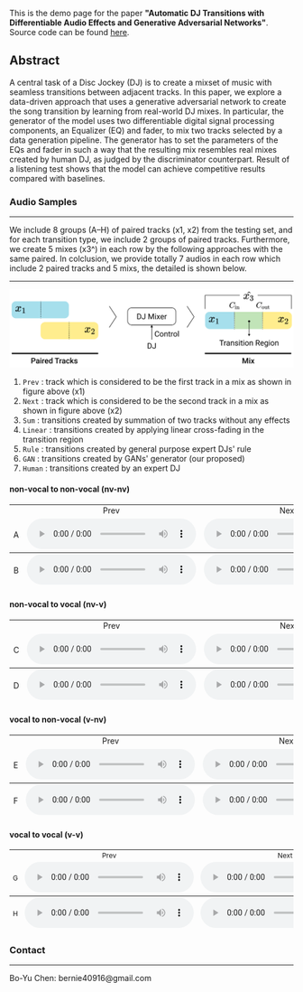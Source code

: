 This is the demo page for the paper **"Automatic DJ Transitions with Differentiable Audio Effects and Generative Adversarial Networks"**. Source code can be found [here](https://github.com/ChenPaulYu/DJtransGAN).


## Abstract
A central task of a Disc Jockey (DJ) is to create a mixset of music with seamless transitions between adjacent tracks. In this paper, we explore a data-driven approach that uses a generative adversarial network to create the song transition by learning from real-world DJ mixes. In particular, the generator of the model uses two differentiable digital signal processing components, an Equalizer (EQ) and fader, to mix two tracks selected by a data generation pipeline. The generator has to set the parameters of the EQs and fader in such a way that the resulting mix resembles real mixes created by human DJ, as judged by the discriminator counterpart. Result of a listening test shows that the model can achieve competitive results compared with baselines.

### Audio Samples

<hr>
We include 8 groups (A–H) of paired tracks (x1, x2) from the testing set, and for each transition type, we include 2 groups of paired tracks. Furthermore, we create 5 mixes (x3^) in each row by the following approaches with the same paired. In colclusion, we provide totally 7 audios in each row which include 2 paired tracks and 5 mixs, the detailed is shown below.
<hr>

![Mixing Pipeline](./assets/images/pipeline.png 'Mixing Pipeline')



1. `Prev`   : track which is considered to be the first track in a mix as shown in figure above (x1)
2. `Next`   : track which is considered to be the second track in a mix as shown in figure above (x2)
3. `Sum`    : transitions created by summation of two tracks without any effects
4. `Linear` : transitions created by applying linear cross-fading in the transition region
5. `Rule`   : transitions created by general purpose expert DJs' rule
6. `GAN`    : transitions created by GANs' generator (our proposed)
7. `Human`  : transitions created by an expert DJ




#### non-vocal to non-vocal (nv-nv)

<table style='text-align: center;'>
  <tbody>
    <tr>
      <td></td>
      <td>Prev</td>
      <td>Next</td>
      <td>Sum</td>
      <td>Linear</td>
      <td>Rule</td>
      <td>GAN</td>
      <td>Human</td>
    </tr>
    <tr>
      <td>A</td>
      <td><audio controls=""><source src="./assets/audios/1/prev.wav" type="audio/mpeg" /></audio></td>
      <td><audio controls=""><source src="./assets/audios/1/next.wav" type="audio/mpeg" /></audio></td>
      <td><audio controls=""><source src="./assets/audios/1/sum.wav" type="audio/mpeg" /></audio></td>
      <td><audio controls=""><source src="./assets/audios/1/linear.wav" type="audio/mpeg" /></audio></td>
      <td><audio controls=""><source src="./assets/audios/1/rule.wav" type="audio/mpeg" /></audio></td>
      <td><audio controls=""><source src="./assets/audios/1/gan.wav" type="audio/mpeg" /></audio></td>
      <td><audio controls=""><source src="./assets/audios/1/human.wav" type="audio/mpeg" /></audio></td>
    </tr>
  </tbody>
  <tfoot>
    <tr>
      <td>B</td>
      <td><audio controls=""><source src="./assets/audios/2/prev.wav" type="audio/mpeg" /></audio></td>
      <td><audio controls=""><source src="./assets/audios/2/next.wav" type="audio/mpeg" /></audio></td>
      <td><audio controls=""><source src="./assets/audios/2/sum.wav" type="audio/mpeg" /></audio></td>
      <td><audio controls=""><source src="./assets/audios/2/linear.wav" type="audio/mpeg" /></audio></td>
      <td><audio controls=""><source src="./assets/audios/2/rule.wav" type="audio/mpeg" /></audio></td>
      <td><audio controls=""><source src="./assets/audios/2/gan.wav" type="audio/mpeg" /></audio></td>
      <td><audio controls=""><source src="./assets/audios/2/human.wav" type="audio/mpeg" /></audio></td>
    </tr>
  </tfoot>
</table>

#### non-vocal to vocal (nv-v)

<table style='text-align: center;'>
  <tbody>
    <tr>
      <td></td>
      <td>Prev</td>
      <td>Next</td>
      <td>Sum</td>
      <td>Linear</td>
      <td>Rule</td>
      <td>GAN</td>
      <td>Human</td>
    </tr>
    <tr>
      <td>C</td>
      <td><audio controls=""><source src="./assets/audios/3/prev.wav" type="audio/mpeg" /></audio></td>
      <td><audio controls=""><source src="./assets/audios/3/next.wav" type="audio/mpeg" /></audio></td>
      <td><audio controls=""><source src="./assets/audios/3/sum.wav" type="audio/mpeg" /></audio></td>
      <td><audio controls=""><source src="./assets/audios/3/linear.wav" type="audio/mpeg" /></audio></td>
      <td><audio controls=""><source src="./assets/audios/3/rule.wav" type="audio/mpeg" /></audio></td>
      <td><audio controls=""><source src="./assets/audios/3/gan.wav" type="audio/mpeg" /></audio></td>
      <td><audio controls=""><source src="./assets/audios/3/human.wav" type="audio/mpeg" /></audio></td>
    </tr>
  </tbody>
  <tfoot>
    <tr>
      <td>D</td>
      <td><audio controls=""><source src="./assets/audios/4/prev.wav" type="audio/mpeg" /></audio></td>
      <td><audio controls=""><source src="./assets/audios/4/next.wav" type="audio/mpeg" /></audio></td>
      <td><audio controls=""><source src="./assets/audios/4/sum.wav" type="audio/mpeg" /></audio></td>
      <td><audio controls=""><source src="./assets/audios/4/linear.wav" type="audio/mpeg" /></audio></td>
      <td><audio controls=""><source src="./assets/audios/4/rule.wav" type="audio/mpeg" /></audio></td>
      <td><audio controls=""><source src="./assets/audios/4/gan.wav" type="audio/mpeg" /></audio></td>
      <td><audio controls=""><source src="./assets/audios/4/human.wav" type="audio/mpeg" /></audio></td>
    </tr>
  </tfoot>
</table>



#### vocal to non-vocal (v-nv)

<table style='text-align: center;'>
  <tbody>
    <tr>
      <td></td>
      <td>Prev</td>
      <td>Next</td>
      <td>Sum</td>
      <td>Linear</td>
      <td>Rule</td>
      <td>GAN</td>
      <td>Human</td>
    </tr>
    <tr>
      <td>E</td>
      <td><audio controls=""><source src="./assets/audios/5/prev.wav" type="audio/mpeg" /></audio></td>
      <td><audio controls=""><source src="./assets/audios/5/next.wav" type="audio/mpeg" /></audio></td>
      <td><audio controls=""><source src="./assets/audios/5/sum.wav" type="audio/mpeg" /></audio></td>
      <td><audio controls=""><source src="./assets/audios/5/linear.wav" type="audio/mpeg" /></audio></td>
      <td><audio controls=""><source src="./assets/audios/5/rule.wav" type="audio/mpeg" /></audio></td>
      <td><audio controls=""><source src="./assets/audios/5/gan.wav" type="audio/mpeg" /></audio></td>
      <td><audio controls=""><source src="./assets/audios/5/human.wav" type="audio/mpeg" /></audio></td>
    </tr>
  </tbody>
  <tfoot>
    <tr>
      <td>F</td>
      <td><audio controls=""><source src="./assets/audios/6/prev.wav" type="audio/mpeg" /></audio></td>
      <td><audio controls=""><source src="./assets/audios/6/next.wav" type="audio/mpeg" /></audio></td>
      <td><audio controls=""><source src="./assets/audios/6/sum.wav" type="audio/mpeg" /></audio></td>
      <td><audio controls=""><source src="./assets/audios/6/linear.wav" type="audio/mpeg" /></audio></td>
      <td><audio controls=""><source src="./assets/audios/6/rule.wav" type="audio/mpeg" /></audio></td>
      <td><audio controls=""><source src="./assets/audios/6/gan.wav" type="audio/mpeg" /></audio></td>
      <td><audio controls=""><source src="./assets/audios/6/human.wav" type="audio/mpeg" /></audio></td>
    </tr>
  </tfoot>
</table>


#### vocal to vocal (v-v)

<table style='font-size: 12px; text-align: center;'>
  <tbody>
    <tr>
      <td></td>
      <td>Prev</td>
      <td>Next</td>
      <td>Sum</td>
      <td>Linear</td>
      <td>Rule</td>
      <td>GAN</td>
      <td>Human</td>
    </tr>
    <tr>
      <td>G</td>
      <td><audio controls=""><source src="./assets/audios/7/prev.wav" type="audio/mpeg" /></audio></td>
      <td><audio controls=""><source src="./assets/audios/7/next.wav" type="audio/mpeg" /></audio></td>
      <td><audio controls=""><source src="./assets/audios/7/sum.wav" type="audio/mpeg" /></audio></td>
      <td><audio controls=""><source src="./assets/audios/7/linear.wav" type="audio/mpeg" /></audio></td>
      <td><audio controls=""><source src="./assets/audios/7/rule.wav" type="audio/mpeg" /></audio></td>
      <td><audio controls=""><source src="./assets/audios/7/gan.wav" type="audio/mpeg" /></audio></td>
      <td><audio controls=""><source src="./assets/audios/7/human.wav" type="audio/mpeg" /></audio></td>
    </tr>
  </tbody>
  <tfoot>
    <tr>
      <td>H</td>
      <td><audio controls=""><source src="./assets/audios/8/prev.wav" type="audio/mpeg" /></audio></td>
      <td><audio controls=""><source src="./assets/audios/8/next.wav" type="audio/mpeg" /></audio></td>
      <td><audio controls=""><source src="./assets/audios/8/sum.wav" type="audio/mpeg" /></audio></td>
      <td><audio controls=""><source src="./assets/audios/8/linear.wav" type="audio/mpeg" /></audio></td>
      <td><audio controls=""><source src="./assets/audios/8/rule.wav" type="audio/mpeg" /></audio></td>
      <td><audio controls=""><source src="./assets/audios/8/gan.wav" type="audio/mpeg" /></audio></td>
      <td><audio controls=""><source src="./assets/audios/8/human.wav" type="audio/mpeg" /></audio></td>
    </tr>
  </tfoot>
</table>



### Contact 

<hr>
Bo-Yu Chen: bernie40916@gmail.com

